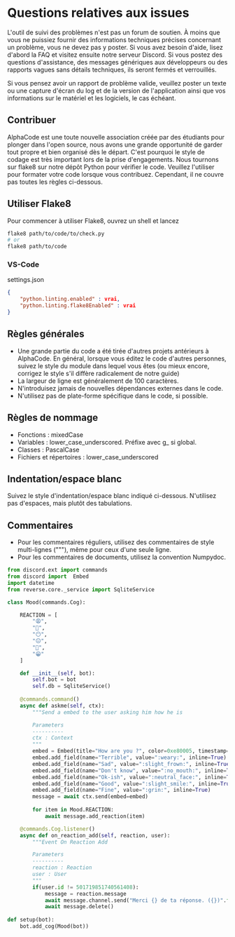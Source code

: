 # Questions relatives aux issues

L'outil de suivi des problèmes n'est pas un forum de soutien. À moins que vous ne puissiez fournir des informations techniques précises concernant un problème, vous ne devez pas y poster. Si vous avez besoin d'aide, lisez d'abord la FAQ et visitez ensuite notre serveur Discord. Si vous postez des questions d'assistance, des messages génériques aux développeurs ou des rapports vagues sans détails techniques, ils seront fermés et verrouillés.

Si vous pensez avoir un rapport de problème valide, veuillez poster un texte ou une capture d'écran du log et de la version de l'application ainsi que vos informations sur le matériel et les logiciels, le cas échéant.

## Contribuer

AlphaCode est une toute nouvelle association créée par des étudiants pour plonger dans l'open source, nous avons une grande opportunité de garder tout propre et bien organisé dès le départ. C'est pourquoi le style de codage est très important lors de la prise d'engagements. Nous tournons sur flake8 sur notre dépôt Python pour vérifier le code. Veuillez l'utiliser pour formater votre code lorsque vous contribuez. Cependant, il ne couvre pas toutes les règles ci-dessous.

## Utiliser Flake8

Pour commencer à utiliser Flake8, ouvrez un shell et lancez

```sh
flake8 path/to/code/to/check.py
# or
flake8 path/to/code
```

### VS-Code

settings.json

```Json
{
    "python.linting.enabled" : vrai,
    "python.linting.flake8Enabled" : vrai
}
```

## Règles générales

- Une grande partie du code a été tirée d'autres projets antérieurs à AlphaCode. En général, lorsque vous éditez le code d'autres personnes, suivez le style du module dans lequel vous êtes (ou mieux encore, corrigez le style s'il diffère radicalement de notre guide)
- La largeur de ligne est généralement de 100 caractères.
- N'introduisez jamais de nouvelles dépendances externes dans le code.
- N'utilisez pas de plate-forme spécifique dans le code, si possible.

## Règles de nommage

- Fonctions : mixedCase
- Variables : lower_case_underscored. Préfixe avec g_ si global.
- Classes : PascalCase
- Fichiers et répertoires : lower_case_underscored

## Indentation/espace blanc

Suivez le style d'indentation/espace blanc indiqué ci-dessous. N'utilisez pas d'espaces, mais plutôt des tabulations.

## Commentaires

- Pour les commentaires réguliers, utilisez des commentaires de style multi-lignes ("""), même pour ceux d'une seule ligne.
- Pour les commentaires de documents, utilisez la convention Numpydoc.

```py
from discord.ext import commands
from discord import  Embed
import datetime
from reverse.core._service import SqliteService

class Mood(commands.Cog):

    REACTION = [
        "😩",
        "🙁",
        "😶",
        "😐",
        "🙂",
        "😁"
    ]

    def __init__(self, bot):
        self.bot = bot
        self.db = SqliteService()
        
    @commands.command()
    async def askme(self, ctx):
        """Send a embed to the user asking him how he is

        Parameters
        ----------
        ctx : Context
        """
        embed = Embed(title="How are you ?", color=0xe80005, timestamp=datetime.datetime.today())
        embed.add_field(name="Terrible", value=":weary:", inline=True)
        embed.add_field(name="Sad", value=":slight_frown:", inline=True)
        embed.add_field(name="Don't know", value=":no_mouth:", inline=True)
        embed.add_field(name="Ok-ish", value=":neutral_face:", inline=True)
        embed.add_field(name="Good", value=":slight_smile:", inline=True)
        embed.add_field(name="Fine", value=":grin:", inline=True)
        message = await ctx.send(embed=embed)
        
        for item in Mood.REACTION:
            await message.add_reaction(item)

    @commands.Cog.listener()
    async def on_reaction_add(self, reaction, user):
        """Event On Reaction Add

        Parameters
        ----------
        reaction : Reaction
        user : User
        """
        if(user.id != 501719851740561408):
            message = reaction.message
            await message.channel.send("Merci {} de ta réponse. ({})".format(user, reaction))
            await message.delete()
        
def setup(bot):
    bot.add_cog(Mood(bot))
```
